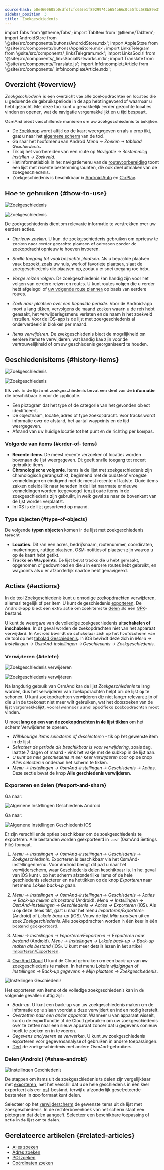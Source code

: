 ```yaml
---
source-hash: b0e4660605b0cdfdfcfc653e1f8929974cb654b66c0c55fbc588b89e37d05091
sidebar_position: 3
title:  Zoekgeschiedenis
---
```

import Tabs from '@theme/Tabs';
import TabItem from '@theme/TabItem';
import AndroidStore from '@site/src/components/buttons/AndroidStore.mdx';
import AppleStore from '@site/src/components/buttons/AppleStore.mdx';
import LinksTelegram from '@site/src/components/_linksTelegram.mdx';
import LinksSocial from '@site/src/components/_linksSocialNetworks.mdx';
import Translate from '@site/src/components/Translate.js';
import InfoIncompleteArticle from '@site/src/components/_infoIncompleteArticle.mdx';


## Overzicht {#overview}

*Zoekgeschiedenis* is een overzicht van alle zoekopdrachten en locaties die u gedurende de gebruiksperiode in de app hebt ingevoerd of waarnaar u hebt gezocht. Met deze tool kunt u gemakkelijk eerder gezochte locaties vinden en openen, wat de navigatie vergemakkelijkt en u tijd bespaart.

OsmAnd biedt verschillende manieren om uw zoekgeschiedenis te bekijken.

- De [Zoekknop](../widgets/map-buttons.md#search) wordt altijd op de kaart weergegeven en als u erop tikt, gaat u naar het [algemene scherm](#how-to-use) van de tool.
- Ga naar het hoofdmenu van Android *Menu → Zoeken → tabblad Geschiedenis*.
- Tik bij het voorbereiden van een route op *Navigatie → Bestemming instellen → Zoekveld*.
- Het informatieblok in het navigatiemenu van de [routevoorbereiding](../navigation/setup/route-navigation.md#navigation-menu) toont een lijst met recente bestemmingspunten, die ook deel uitmaken van de zoekgeschiedenis.
- Zoekgeschiedenis is beschikbaar in [Android Auto](../navigation/auto-car.md#search) en [CarPlay](../navigation/car-play.md#search).


## Hoe te gebruiken {#how-to-use}

<Tabs groupId="operating-systems" queryString="current-os">

<TabItem value="android" label="Android">

![Zoekgeschiedenis](@site/static/img/search/history_search_android.png)

</TabItem>

<TabItem value="ios" label="iOS">

![Zoekgeschiedenis](@site/static/img/search/history_search_ios.png)

</TabItem>

</Tabs>

De zoekgeschiedenis dient om relevante informatie te verstrekken over uw eerdere acties.

- *Opnieuw zoeken*. U kunt de zoekgeschiedenis gebruiken om opnieuw te zoeken naar eerder gezochte plaatsen of adressen zonder de zoekopdracht opnieuw te hoeven invoeren.

- *Snelle toegang tot vaak bezochte plaatsen*. Als u bepaalde plaatsen vaak bezoekt, zoals uw huis, werk of favoriete plaatsen, slaat de zoekgeschiedenis die plaatsen op, zodat u er snel toegang toe hebt.

- *Vorige reizen volgen*. De zoekgeschiedenis kan handig zijn voor het volgen van eerdere reizen en routes. U kunt routes volgen die u eerder hebt afgelegd, of [uw volgende route plannen](../plan-route/create-route.md) op basis van eerdere routes.

- *Zoek naar plaatsen over een bepaalde periode*. Voor de Android-app moet u lang tikken, vervolgens de maand zoeken waarin u de reis hebt gemaakt, het verwijderingsmenu verlaten en de naam in het zoekveld instellen. Voor de iOS-app is de lijst met zoekgeschiedenis al onderverdeeld in blokken per maand.

- *Items verwijderen*. De zoekgeschiedenis biedt de mogelijkheid om eerdere [items te verwijderen](#delete), wat handig kan zijn voor de vertrouwelijkheid of om uw geschiedenis georganiseerd te houden.


## Geschiedenisitems {#history-items}

<Tabs groupId="operating-systems" queryString="current-os">

<TabItem value="android" label="Android">

![Zoekgeschiedenis](@site/static/img/search/history_search_android.png)

</TabItem>

<TabItem value="ios" label="iOS">

![Zoekgeschiedenis](@site/static/img/search/history_search_ios.png)

</TabItem>

</Tabs>

Elk veld in de lijst met zoekgeschiedenis bevat een deel van de **informatie** die beschikbaar is voor de applicatie.

- Een pictogram dat het type of de categorie van het gevonden object identificeert.
- De objectnaam, locatie, adres of type zoekopdracht. Voor tracks wordt informatie over de afstand, het aantal waypoints en de tijd weergegeven.
- Afstand van uw huidige locatie tot het punt en de richting per kompas.


### Volgorde van items {#order-of-items}

- **Recente items**. De meest recente verzoeken of locaties worden bovenaan de lijst weergegeven. Dit geeft snelle toegang tot recent gebruikte items.
- **Chronologische volgorde**. Items in de lijst met zoekgeschiedenis zijn chronologisch gerangschikt, beginnend met de oudste of vroegste vermeldingen en eindigend met de meest recente of laatste. Oude items zakken geleidelijk naar beneden in de lijst naarmate er nieuwe vermeldingen worden toegevoegd, tenzij oude items in de zoekgeschiedenis zijn gebruikt, in welk geval ze naar de bovenkant van de lijst worden verplaatst.
- In iOS is de lijst gesorteerd op maand.

### Type objecten {#type-of-objects}

De volgende **typen objecten** komen in de lijst met zoekgeschiedenis terecht:

- **Locaties**. Dit kan een adres, bedrijfsnaam, routenummer, coördinaten, markeringen, nuttige plaatsen, OSM-notities of plaatsen zijn waarop u op de kaart hebt getikt.
- **Tracks en Waypoints**. De lijst bevat tracks die u hebt gemaakt, opgenomen of gedownload en die u in eerdere routes hebt gebruikt, en waypoints als u er afzonderlijk naartoe hebt genavigeerd.


## Acties {#actions}

In de tool Zoekgeschiedenis kunt u onnodige zoekopdrachten [verwijderen](#delete), allemaal tegelijk of per item. U kunt de geschiedenis [exporteren](#export-and-share). De Android-app biedt een extra actie om zoekitems te [delen](#share-android) als een [GPX](../../technical/osmand-file-formats/osmand-gpx.md)-bestand.

U kunt de weergave van de volledige zoekgeschiedenis **uitschakelen of inschakelen**. In dit geval worden de zoekopdrachten niet van het apparaat verwijderd. In Android bevindt de schakelaar zich op het hoofdscherm van de tool op het [tabblad Geschiedenis](#overview). In iOS bevindt deze zich in *Menu → Instellingen → OsmAnd-instellingen → Geschiedenis → Zoekgeschiedenis*.


### Verwijderen {#delete}

<Tabs groupId="operating-systems" queryString="current-os">

<TabItem value="android" label="Android">

![Zoekgeschiedenis verwijderen](@site/static/img/search/history_search_delete_andr.png)

</TabItem>

<TabItem value="ios" label="iOS">

![Zoekgeschiedenis verwijderen](@site/static/img/search/history_search_delete_ios.png)

</TabItem>

</Tabs>

Na langdurig gebruik van OsmAnd kan de lijst *Zoekgeschiedenis* te lang worden, dus het verwijderen van zoekopdrachten helpt om de lijst op te schonen. U kunt zoekopdrachten verwijderen die niet langer relevant zijn of die u in de toekomst niet meer wilt gebruiken, wat het doorzoeken van de lijst vergemakkelijkt, vooral wanneer u snel specifieke zoekopdrachten moet vinden.

U moet **lang op een van de zoekopdrachten in de lijst tikken** om het scherm Verwijderen te openen.

- *Willekeurige items selecteren of deselecteren* - tik op het gewenste item in de lijst.
- *Selecteer de periode die beschikbaar is voor verwijdering*, zoals dag, laatste 7 dagen of maand - vink het vakje met de subkop in de lijst aan.
- *U kunt de hele geschiedenis in één keer verwijderen* door op de knop *Alles selecteren* onderaan het scherm te tikken.
- *Menu → Instellingen → OsmAnd-instellingen → Geschiedenis → Acties*. Deze sectie bevat de knop **Alle geschiedenis verwijderen**.


### Exporteren en delen {#export-and-share}

<Tabs groupId="operating-systems" queryString="current-os">

<TabItem value="android" label="Android">

Ga naar: *<Translate android="true" ids="shared_string_menu,shared_string_settings,osmand_settings,shared_string_history"/>*

![Algemene Instellingen Geschiedenis Android](@site/static/img/personal/profiles/general_settings_history_android.png)

</TabItem>

<TabItem value="ios" label="iOS">

Ga naar: *<Translate android="true" ids="shared_string_menu,shared_string_settings,osmand_settings,shared_string_history"/>*

![Algemene Instellingen Geschiedenis IOS](@site/static/img/personal/profiles/history_settings_ios.png)

</TabItem>

</Tabs>

Er zijn verschillende opties beschikbaar om de zoekgeschiedenis te exporteren. Alle bestanden worden geëxporteerd in `.osf` (OsmAnd Settings File) formaat.

1. *Menu → Instellingen → OsmAnd-instellingen → Geschiedenis → Zoekgeschiedenis*.
    Exporteren is beschikbaar via het OsmAnd-instellingenmenu. Voor Android brengt dit pad u naar het verwijderscherm, waar [Geschiedenis delen](#share-android) beschikbaar is. In het geval van iOS kunt u op het scherm afzonderlijke items of de hele geschiedenis selecteren en na het tikken op de knop *Exporteren* naar het menu *Lokale back-up* gaan.

2. *Menu → Instellingen → OsmAnd-instellingen → Geschiedenis → Acties → Back-up maken als bestand* (Android).
    *Menu → Instellingen → OsmAnd-instellingen → Geschiedenis → Acties → Exporteren* (iOS).
    Als u op deze items tikt, gaat u naar het menu *Importeren/Exporteren* (Android) of *Lokale back-up* (iOS). Vouw de lijst *Mijn plaatsen* uit en zoek *Zoekgeschiedenis*. Alle zoekopdrachten worden in één keer in één bestand geëxporteerd.

3. *Menu → Instellingen → Importeren/Exporteren → Exporteren naar bestand* (Android).
    *Menu → Instellingen → Lokale back-up → Back-up maken als bestand* (iOS).
    U kunt meer details lezen in het artikel [Importeren/Exporteren](../personal/import-export.md#export).

4. [OsmAnd Cloud](../personal/osmand-cloud.md#select-data-to-back-up)
    U kunt de Cloud gebruiken om een back-up van uw zoekgeschiedenis te maken. In het menu *Lokale wijzigingen* of *Instellingen → Back-up gegevens → Mijn plaatsen → Zoekgeschiedenis*.

![Instellingen Geschiedenis](@site/static/img/search/history_search_share_andr.png)

Het exporteren van items of de volledige zoekgeschiedenis kan in de volgende gevallen nuttig zijn:

- *Back-up*. U kunt een back-up van uw zoekgeschiedenis maken om de informatie op te slaan voordat u deze verwijdert en indien nodig herstelt.
- *Overzetten naar een ander apparaat*. Wanneer u van apparaat wisselt, kunt u de exportfunctie of de Cloud gebruiken om uw zoekgeschiedenis over te zetten naar een nieuw apparaat zonder dat u gegevens opnieuw hoeft te zoeken en in te voeren.
- *Gegevens analyseren en verwerken*. U kunt uw zoekgeschiedenis exporteren voor gegevensanalyse of gebruiken in andere toepassingen.
- [Deel](#share-android) de zoekgeschiedenis met andere OsmAnd-gebruikers.


### Delen (Android) {#share-android}

![Instellingen Geschiedenis](@site/static/img/search/history_search_share_andr.png)

De stappen om items uit de zoekgeschiedenis te delen zijn vergelijkbaar met [exporteren](#export-and-share), met het verschil dat u de hele geschiedenis in één keer exporteert als een [osf](../../technical/osmand-file-formats/osmand-osf.md)-bestand, terwijl u afzonderlijk geselecteerde bestanden in gpx-formaat kunt delen.

Selecteer op het [verwijderscherm](#delete) de gewenste items uit de lijst met zoekgeschiedenis. In de rechterbovenhoek van het scherm staat een pictogram dat delen aangeeft. Selecteer een beschikbare toepassing of actie in de lijst om te delen.


## Gerelateerde artikelen {#related-articles}

- [Alles zoeken](./search-all.md)
- [Adres zoeken](./search-address.md)
- [POI zoeken](./search-poi.md)
- [Coördinaten zoeken](./search-coordinates.md)